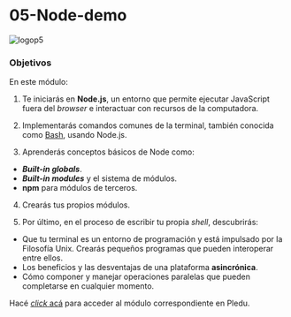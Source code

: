 # 05-Node-demo

![logop5](https://p5-hall-of-fame.s3.amazonaws.com/p5logo.png)

### Objetivos

En este módulo:

1. Te iniciarás en **Node.js**, un entorno que permite ejecutar JavaScript fuera del _browser_ e interactuar con recursos de la computadora.

2. Implementarás comandos comunes de la terminal, también conocida como [Bash](https://en.wikipedia.org/wiki/Bash_(Unix_shell)), usando Node.js. 

3. Aprenderás conceptos básicos de Node como:
  - ***Built-in globals***.
  - ***Built-in modules*** y el sistema de módulos.
  - **npm** para módulos de terceros.

4. Crearás tus propios módulos.

5. Por último, en el proceso de escribir tu propia _shell_, descubrirás:
  - Que tu terminal es un entorno de programación y está impulsado por la Filosofía Unix. Crearás pequeños programas que pueden interoperar entre ellos.
  - Los beneficios y las desventajas de una plataforma **asincrónica**.
  - Cómo componer y manejar operaciones paralelas que pueden completarse en cualquier momento.
  
  Hacé [_click_ acá](https://pledu.plataforma5.la/bootcamp/05---nodecli-*node.js*/objetivos-1b011321) para acceder al módulo correspondiente en Pledu.
